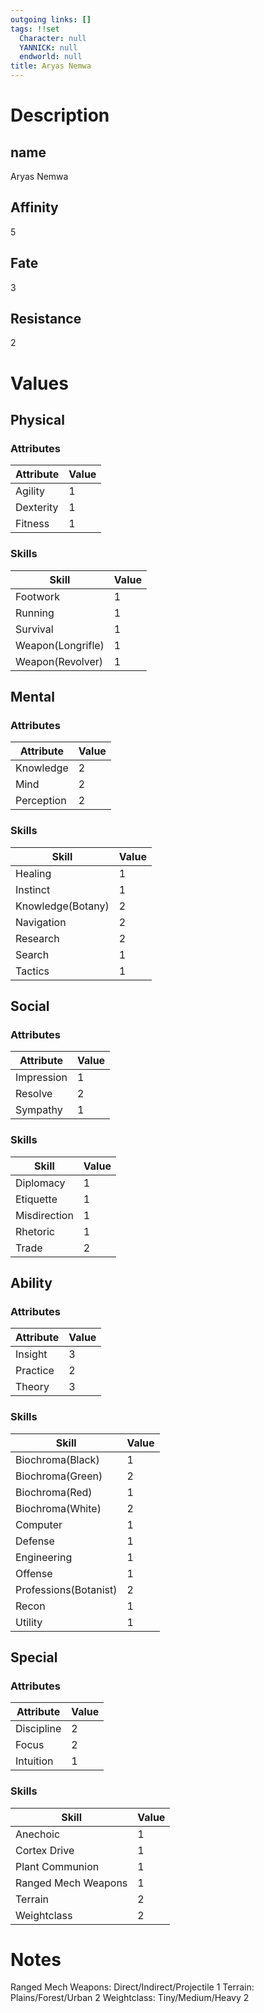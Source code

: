 ```yaml
---
outgoing links: []
tags: !!set
  Character: null
  YANNICK: null
  endworld: null
title: Aryas Nemwa
---
```

# Description

## name
Aryas Nemwa

## Affinity
5

## Fate
3

## Resistance
2

# Values

## Physical

### Attributes
| Attribute  | Value |
|------------|-------|
| Agility    | 1     |
| Dexterity  | 1     |
| Fitness    | 1     |
### Skills

| Skill             | Value |
|-------------------|-------|
| Footwork          | 1     |
| Running           | 1     |
| Survival          | 1     |
| Weapon(Longrifle) | 1     |
| Weapon(Revolver)  | 1     |

## Mental

### Attributes

| Attribute  | Value |
|------------|-------|
| Knowledge  | 2     |
| Mind       | 2     |
| Perception | 2     |

### Skills

| Skill             | Value |
|-------------------|-------|
| Healing           | 1     |
| Instinct          | 1     |
| Knowledge(Botany) | 2     |
| Navigation        | 2     |
| Research          | 2     |
| Search            | 1     |
| Tactics           | 1     |

## Social

### Attributes

| Attribute  | Value |
|------------|-------|
| Impression | 1     |
| Resolve    | 2     |
| Sympathy   | 1     |

### Skills

| Skill        | Value |
|--------------|-------|
| Diplomacy    | 1     |
| Etiquette    | 1     |
| Misdirection | 1     |
| Rhetoric     | 1     |
| Trade        | 2     |

## Ability

### Attributes

| Attribute | Value |
|-----------|-------|
| Insight   | 3     |
| Practice  | 2     |
| Theory    | 3     |

### Skills

| Skill                 | Value |
|-----------------------|-------|
| Biochroma(Black)      | 1     |
| Biochroma(Green)      | 2     |
| Biochroma(Red)        | 1     |
| Biochroma(White)      | 2     |
| Computer              | 1     |
| Defense               | 1     |
| Engineering           | 1     |
| Offense               | 1     |
| Professions(Botanist) | 2     |
| Recon                 | 1     |
| Utility               | 1     |

## Special

### Attributes

| Attribute  | Value |
|------------|-------|
| Discipline | 2     |
| Focus      | 2     |
| Intuition  | 1     |

### Skills

| Skill               | Value |
|---------------------|-------|
| Anechoic            | 1     |
| Cortex Drive        | 1     |
| Plant Communion     | 1     |
| Ranged Mech Weapons | 1     |
| Terrain             | 2     |
| Weightclass         | 2     |

# Notes
Ranged Mech Weapons:
Direct/Indirect/Projectile 1
Terrain:
Plains/Forest/Urban 2
Weightclass:
Tiny/Medium/Heavy 2
